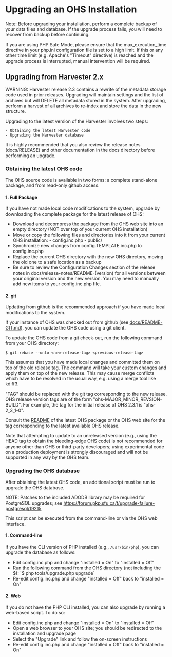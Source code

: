# Upgrading an OHS Installation

Note: Before upgrading your installation, perform a complete backup of your
data files and database. If the upgrade process fails, you will need to recover
from backup before continuing.

If you are using PHP Safe Mode, please ensure that the max_execution_time
directive in your php.ini configuration file is set to a high limit. If this
or any other time limit (e.g. Apache's "Timeout" directive) is reached and
the upgrade process is interrupted, manual intervention will be required.


## Upgrading from Harvester 2.x

WARNING: Harvester release 2.3 contains a rewrite of the metadata storage code
used in prior releases. Upgrading will maintain settings and the list of
archives but will DELETE all metadata stored in the system. After upgrading,
perform a harvest of all archives to re-index and store the data in the new
structure.

Upgrading to the latest version of the Harvester involves two steps:

    - Obtaining the latest Harvester code
    - Upgrading the Harvester database

It is highly recommended that you also review the release notes (docs/RELEASE)
and other documentation in the docs directory before performing an upgrade.


### Obtaining the latest OHS code

The OHS source code is available in two forms: a complete stand-alone 
package, and from read-only github access.

#### 1. Full Package

If you have not made local code modifications to the system, upgrade by 
downloading the complete package for the latest release of OHS:

- Download and decompress the package from the OHS web site into an empty
	directory (NOT over top of your current OHS installation)
- Move or copy the following files and directories into it from your current
	OHS installation:
		- config.inc.php
		- public/
- Synchronize new changes from config.TEMPLATE.inc.php to config.inc.php
- Replace the current OHS directory with the new OHS directory, moving the
	old one to a safe location as a backup
- Be sure to review the Configuration Changes section of the release notes
	in docs/release-notes/README-(version) for all versions between your
	original version and the new version. You may need to manually add
	new items to your config.inc.php file.


#### 2. git

Updating from github is the recommended approach if you have made local
modifications to the system.

If your instance of OHS was checked out from github (see [docs/README-GIT.md](README-GIT.md)),
you can update the OHS code using a git client.

To update the OHS code from a git check-out, run the following command from
your OHS directory:

```
$ git rebase --onto <new-release-tag> <previous-release-tag>
```

This assumes that you have made local changes and committed them on top of
the old release tag. The command will take your custom changes and apply
them on top of the new release. This may cause merge conflicts which have to
be resolved in the usual way, e.g. using a merge tool like kdiff3.

"TAG" should be replaced with the git tag corresponding to the new release.
OHS release version tags are of the form "ohs-MAJOR_MINOR_REVSION-BUILD".
For example, the tag for the initial release of OHS 2.3.1 is "ohs-2_3_1-0".

Consult the [README](README.md) of the latest OHS package or the OHS web site for the
tag corresponding to the latest available OHS release.

Note that attempting to update to an unreleased version (e.g., using the HEAD
tag to obtain the bleeding-edge OHS code) is not recommended for anyone other
than OHS or third-party developers; using experimental code on a production
deployment is strongly discouraged and will not be supported in any way by
the OHS team.


### Upgrading the OHS database

After obtaining the latest OHS code, an additional script must be run to
upgrade the OHS database.

NOTE: Patches to the included ADODB library may be required for PostgreSQL
upgrades; see https://forum.pkp.sfu.ca/t/upgrade-failure-postgresql/19215

This script can be executed from the command-line or via the OHS web interface.

#### 1. Command-line

If you have the CLI version of PHP installed (e.g., `/usr/bin/php`), you can
upgrade the database as follows:

- Edit config.inc.php and change "installed = On" to "installed = Off"
- Run the following command from the OHS directory (not including the $):
	`$ php tools/upgrade.php upgrade`
- Re-edit config.inc.php and change "installed = Off" back to
	 "installed = On"

#### 2. Web

If you do not have the PHP CLI installed, you can also upgrade by running a
web-based script. To do so:

- Edit config.inc.php and change "installed = On" to "installed = Off"
- Open a web browser to your OHS site; you should be redirected to the
	installation and upgrade page
- Select the "Upgrade" link and follow the on-screen instructions
- Re-edit config.inc.php and change "installed = Off" back to
	 "installed = On"


